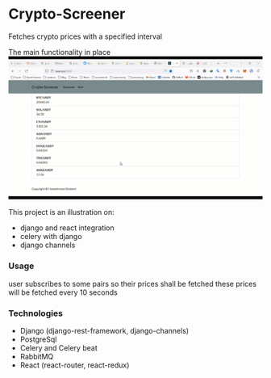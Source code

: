 # Crypto-Screener
Fetches crypto prices with a specified interval

The main functionality in place
![Alt screener](asset/screen1.gif?raw=true "Screener")


This project is an illustration on:
- django and react integration
- celery with django
- django channels

### Usage
user subscribes to some pairs so their prices shall be fetched
these prices will be fetched every 10 seconds

### Technologies
- Django (django-rest-framework, django-channels)
- PostgreSql
- Celery and Celery beat
- RabbitMQ
- React (react-router, react-redux)
